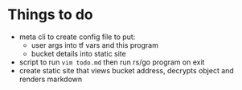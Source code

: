 # Things to do

- meta cli to create config file to put:
  - user args into tf vars and this program
  - bucket details into static site
- script to run `vim todo.md` then run rs/go program on exit
- create static site that views bucket address, decrypts object and renders markdown
